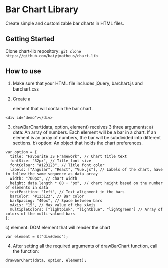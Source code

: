 # Bar Chart Library

Create simple and customizable bar charts in HTML files.

## Getting Started

Clone chart-lib repository: `git clone https://github.com/baiyjmatheus/chart-lib`

## How to use

1. Make sure that your HTML file includes jQuery, barchart.js and barchart.css

2. Create a <div> element that will contain the bar chart.

```
<div id="demo"></div>
```

3. drawBarChart(data, option, element) receives 3 three arguments:
  a) data: An array of numbers. Each element will be a bar in a chart. If an element is an array of numbers, the bar will be subdivided into different sections.
  b) option: An object that holds the chart preferences.
  ```
  var option = {
    title: "Favourite JS Framework", // Chart title text
    fontSize: "32px", // Title font size
    fontColour: "#123123", // Title font color
    labels: ["Angular", "React", "Vue.js"], // Labels of the chart, have to follow the same sequence as data array
    width: "700px", // chart width
    height: data.length * 80 + "px", // chart height based on the number of elements in data
    textPosition: "left", // Text alignment in the bars
    barColor: "#123123", // Bar color
    barSpacing: "40px", // Space between bars
    xAxis: "15", // Max value of the xAxis
    multipleColors: ["lightpink", "lightblue", "lightgreen"] // Array of colors of the multi-valued bars
  };
  ```
  c) element: DOM element that will render the chart
  ```
  var element = $("div#demo");
  ```

4. After setting all the required arguments of drawBarChart function, call the function:
```
drawBarChart(data, option, element);
```
